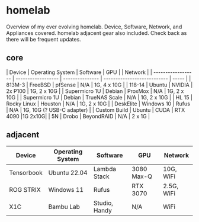 # homelab

Overview of my ever evolving homelab. Device, Software, Network, and Appliances covered.  homelab adjacent gear also included. Check back as there will be frequent updates.

## core

| Device           | Operating System | Software   | GPU |   | Network                   |
| ------------------ | ------------------ | --------------- | --------------------------- | ----- |
| 813M-3           | FreeBSD          | pfSense  | N/A     | 1G, 4 x 10G               |
| 118-14 | Ubuntu           | NVIDIA        | 2x P100 | 1G, 2 x 10G               |
| Supermicro 1U    | Debian           | ProxMox      | N/A | 1G, 2 x 10G               |
| Supermicro 1U    | Debian           | TrueNAS Scale | N/A | 1G, 2 x 10G               |
| HL 15            | Rocky Linux      | Houston      | N/A | 1G, 2 x 10G               |
| DeskElite        | Windows 10       | Rufus         | N/A | 1G, 10G (? USB-C adapter) |
| Custom Build | Ubuntu | CUDA | RTX 4090  |1G 2x10G|
| 5N               | Drobo            | BeyondRAID | N/A   | 2 x 1G                        |

## adjacent

| Device     | Operating System | Software     | GPU | Network    |
| ------------ | ------------------ | --------------- | ------------ | --- |
| Tensorbook | Ubuntu 22.04     | Lambda Stack  | 3080 Max-Q | 10G, WiFi  |
| ROG STRIX  | Windows 11       | Rufus         | RTX 3070 | 2.5G, WiFi |
| X1C        | Bambu Lab        | Studio, Handy | N/A | WiFi       |

